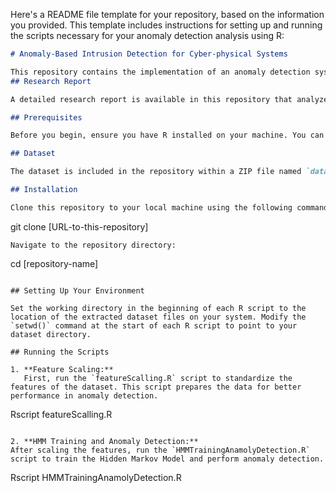 Here's a README file template for your repository, based on the information you provided. This template includes instructions for setting up and running the scripts necessary for your anomaly detection analysis using R:

```markdown
# Anomaly-Based Intrusion Detection for Cyber-physical Systems

This repository contains the implementation of an anomaly detection system for analyzing household electricity consumption data using a Hidden Markov Model (HMM). The dataset and R scripts required for the analysis are included.
## Research Report

A detailed research report is available in this repository that analyzes the results of the anomaly detection model. This report provides insights into the methodology, results, and implications of the findings.

## Prerequisites

Before you begin, ensure you have R installed on your machine. You can download R from the [Comprehensive R Archive Network (CRAN)](https://cran.r-project.org/).

## Dataset

The dataset is included in the repository within a ZIP file named `dataset.zip`. Please extract this file to access the dataset.

## Installation

Clone this repository to your local machine using the following command:
```
git clone [URL-to-this-repository]
```
Navigate to the repository directory:
```
cd [repository-name]
```

## Setting Up Your Environment

Set the working directory in the beginning of each R script to the location of the extracted dataset files on your system. Modify the `setwd()` command at the start of each R script to point to your dataset directory.

## Running the Scripts

1. **Feature Scaling:**
   First, run the `featureScalling.R` script to standardize the features of the dataset. This script prepares the data for better performance in anomaly detection.
   ```
   Rscript featureScalling.R
   ```

2. **HMM Training and Anomaly Detection:**
   After scaling the features, run the `HMMTrainingAnamolyDetection.R` script to train the Hidden Markov Model and perform anomaly detection.
   ```
   Rscript HMMTrainingAnamolyDetection.R
   ```

